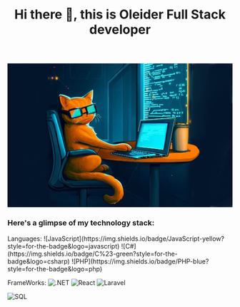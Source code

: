 <center>
  <h1>
    
  Hi there 👋, this is Oleider Full Stack developer 
  </h1>
</center>
</br>

![Texto alternativo de la imagen](https://github.com/argenismahath/argenismahath/blob/main/_167cadbf-c846-4112-9440-61817b205e1f.jpeg)

<h3>
  
Here's a glimpse of my technology stack:
</h3>
 Languages:
![JavaScript](https://img.shields.io/badge/JavaScript-yellow?style=for-the-badge&logo=javascript)
![C#](https://img.shields.io/badge/C%23-green?style=for-the-badge&logo=csharp)
![PHP](https://img.shields.io/badge/PHP-blue?style=for-the-badge&logo=php)

FrameWorks:
![.NET](https://img.shields.io/badge/.NET-purple?style=for-the-badge&logo=.net)
![React](https://img.shields.io/badge/React-blue?style=for-the-badge&logo=react)
![Laravel](https://img.shields.io/badge/Laravel-red?style=for-the-badge&logo=laravel)

![SQL](https://img.shields.io/badge/SQL-orange?style=for-the-badge&logo=sql)



<!--
** is a ✨ _special_ ✨ repository because its `README.md` (this file) appears on your GitHub profile.

Here are some ideas to get you started:

- 🔭 I’m currently working on ...
- 🌱 I’m currently learning ...
- 👯 I’m looking to collaborate on ...
- 🤔 I’m looking for help with ...
- 💬 Ask me about ...
- 📫 How to reach me: ...
- 😄 Pronouns: ...
- ⚡ Fun fact: ...
-->
